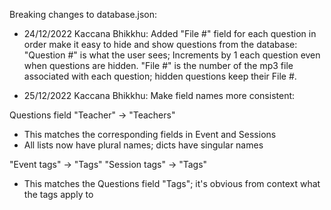 Breaking changes to database.json:

+ 24/12/2022 Kaccana Bhikkhu:
Added "File #" field for each question in order make it easy to hide and show questions from the database:
"Question #" is what the user sees; Increments by 1 each question even when questions are hidden.
"File #" is the number of the mp3 file associated with each question; hidden questions keep their File #.

+ 25/12/2022 Kaccana Bhikkhu:
Make field names more consistent:

Questions field "Teacher" -> "Teachers"
 - This matches the corresponding fields in Event and Sessions
 - All lists now have plural names; dicts have singular names
 
 "Event tags" -> "Tags"
 "Session tags" -> "Tags"
  - This matches the Questions field "Tags"; it's obvious from context what the tags apply to